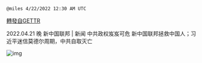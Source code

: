 `@miles 4/22/2022 12:30 AM UTC`

[轉發自GETTR](https://gettr.com/post/p16ivl7de6b)

2022.04.21 晚  新中国联邦 | 新闻   中共政权岌岌可危 新中国联邦拯救中国人；习近平迷信莫德尔周期，中共自取灭亡

![img](https://media.gettr.com/group43/origin/2022/04/22/00/b7505bc6-624c-672b-8d59-4a873dc00072/6383d6c383a688bc0ce747d8282e44b3.jpeg)
